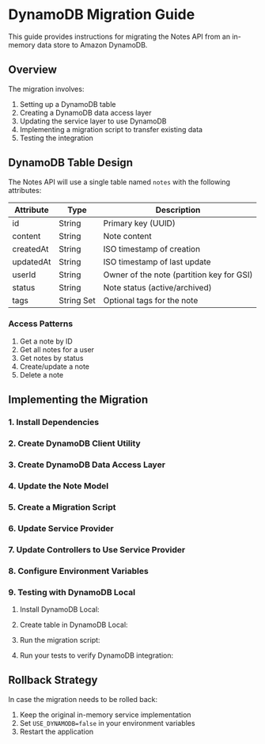 # DynamoDB Migration Guide

This guide provides instructions for migrating the Notes API from an in-memory data store to Amazon DynamoDB.

## Overview

The migration involves:

1. Setting up a DynamoDB table
2. Creating a DynamoDB data access layer
3. Updating the service layer to use DynamoDB
4. Implementing a migration script to transfer existing data
5. Testing the integration

## DynamoDB Table Design

The Notes API will use a single table named `notes` with the following attributes:

| Attribute | Type       | Description                               |
| --------- | ---------- | ----------------------------------------- |
| id        | String     | Primary key (UUID)                        |
| content   | String     | Note content                              |
| createdAt | String     | ISO timestamp of creation                 |
| updatedAt | String     | ISO timestamp of last update              |
| userId    | String     | Owner of the note (partition key for GSI) |
| status    | String     | Note status (active/archived)             |
| tags      | String Set | Optional tags for the note                |

### Access Patterns

1. Get a note by ID
2. Get all notes for a user
3. Get notes by status
4. Create/update a note
5. Delete a note

## Implementing the Migration

### 1. Install Dependencies

### 2. Create DynamoDB Client Utility

### 3. Create DynamoDB Data Access Layer

### 4. Update the Note Model

### 5. Create a Migration Script

### 6. Update Service Provider

### 7. Update Controllers to Use Service Provider

### 8. Configure Environment Variables

### 9. Testing with DynamoDB Local

1. Install DynamoDB Local:

2. Create table in DynamoDB Local:

3. Run the migration script:

4. Run your tests to verify DynamoDB integration:

## Rollback Strategy

In case the migration needs to be rolled back:

1. Keep the original in-memory service implementation
2. Set `USE_DYNAMODB=false` in your environment variables
3. Restart the application

